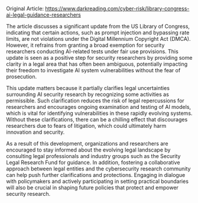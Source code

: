 Original Article: https://www.darkreading.com/cyber-risk/library-congress-ai-legal-guidance-researchers

The article discusses a significant update from the US Library of Congress, indicating that certain actions, such as prompt injection and bypassing rate limits, are not violations under the Digital Millennium Copyright Act (DMCA). However, it refrains from granting a broad exemption for security researchers conducting AI-related tests under fair use provisions. This update is seen as a positive step for security researchers by providing some clarity in a legal area that has often been ambiguous, potentially impacting their freedom to investigate AI system vulnerabilities without the fear of prosecution.

This update matters because it partially clarifies legal uncertainties surrounding AI security research by recognizing some activities as permissible. Such clarification reduces the risk of legal repercussions for researchers and encourages ongoing examination and testing of AI models, which is vital for identifying vulnerabilities in these rapidly evolving systems. Without these clarifications, there can be a chilling effect that discourages researchers due to fears of litigation, which could ultimately harm innovation and security.

As a result of this development, organizations and researchers are encouraged to stay informed about the evolving legal landscape by consulting legal professionals and industry groups such as the Security Legal Research Fund for guidance. In addition, fostering a collaborative approach between legal entities and the cybersecurity research community can help push further clarifications and protections. Engaging in dialogue with policymakers and actively participating in setting practical boundaries will also be crucial in shaping future policies that protect and empower security research.